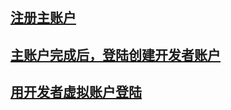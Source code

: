 ## [注册主账户](https://www.paypal.com/)

## [主账户完成后，登陆创建开发者账户](https://developer.paypal.com/)

## [用开发者虚拟账户登陆](https://www.sandbox.paypal.com/)


